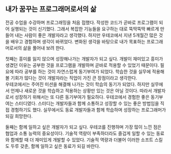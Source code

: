## 내가 꿈꾸는 프로그래머로서의 삶

전공 수업을 수강하며 프로그래밍을 처음 접했다. 
작성한 코드가 곧바로 프로그램이 되어 실행되는 것이 신기했다. 
그래서 복잡한 기능들을 요구하는 대로 뚝딱뚝딱 빠르게 만들어 내는 사람이 좋은 개발자라고 생각했다. 
하지만 우테코에서 지낸 5개월간 많은 것을 배우고 경험하며 생각이 바뀌었다. 
변화된 생각을 바탕으로 내가 목표하는 프로그래머로서의 삶을 풀어내 보려 한다.

첫째는 흥미를 잃지 않으며 성장해나가는 개발자가 되고 싶다. 
개발이 재미있고 흥미가 생겼던 이유는 공부한 것을 프로그램을 개발하며 곧바로 적용할 수 있었기 때문이다. 
필요에 따라 공부를 하는 것이 자연스럽게 동기부여가 되었다. 
학습한 것을 실무에 적용해볼 기회가 많다는 것이 개발자라는 직업이 가진 큰 장점이라고 생각한다.
<br>
우테코에서는 주어진 미션을 해결해 나가는 것이 학습의 동기가 되었다.
하지만 실무에서 언제나 새로운 것을 학습하고 적용하는 상황만 있는 것은 아닐 것이다.
따라서 개발자로서 성장하기 위해서는 또 다른 동기부여가 필요하다.
우테코에서 경험한 좋은 동기부여는 스터디였다.
스터디는 개발자들과 함께 소통하고 성장할 수 있는 좋은 방법임을 직접 경험하기도 했다.
실무에서도 동료 개발자들과 함께 학습하며 성장하는 프로그래머가 되길 희망한다.

둘째는 함께 일하고 싶은 개발자가 되고 싶다.
우테코를 진행하며 가장 많이 느낀 점은 협업과 소통 능력의 중요성이다.
기술적 역량이 부족하더라도 즐겁게 일할 수 있는 동료와 함께할 때 더 재미있게 개발할 수 있었다.
기술적 역량과 더불어 이러한 소프트 스킬도 두루 갖춘, 함께 일하고 싶은 동료가 되길 바란다.
